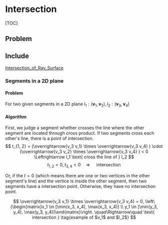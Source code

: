 # Intersection

[TOC]

## Problem

## Include

[Intersection_of_Ray_Surface](./Intersection_of_Ray_Surface.md)


### Segments in a 2D plane 

#### Problem

For two given segments in a 2D plane $l_1: (\boldsymbol v_1, \boldsymbol v_2), l_2: (\boldsymbol v_3, \boldsymbol v_4)$

#### Algorithm

First, we judge a segment whether crosses the line where the other segment are located through cross product. If two segments cross each other's line, there is a point of intersection.
$$
t_{1, 2} = (\overrightarrow{v_3 v_1} \times \overrightarrow{v_3 v_4} ) \cdot (\overrightarrow{v_3 v_2} \times \overrightarrow{v_3 v_4} ) < 0 \Leftrightarrow l_1 \text{ cross the line of } l_2
$$
$$
t_{1, 2} < 0, t_{3, 4} <  0 \quad\Rightarrow\quad \text{ intersection }
$$

Or, if the $t = 0$ (which means there are one or two vertices in the other segment's line) and the vertice is inside the other segment, then two segments have a intersection point. Otherwise, they have no intersection point.

$$
\overrightarrow{v_3 v_1} \times \overrightarrow{v_3 v_4} = 0, \left\{\begin{matrix}x_1 \in [\min(x_3, x_4), \max(x_3, x_4)] \\ y_1 \in [\min(y_3, y_4), \max(y_3, y_4)]\end{matrix}\right. \quad\Rightarrow\quad \text{ intersection }  \tag{example of $v_1$ and $l_2$}
$$